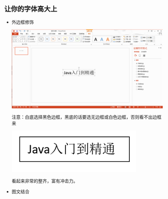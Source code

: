 ## 让你的字体高大上

- 外边框修饰

  ![外边框修饰](https://raw.githubusercontent.com/huxiaoning/img/master/20201012235815.gif)

  注意：白底选择黑色边框，黑底的话要选无边框或白色边框，否则看不出边框来

  ![image-20201013000019011](https://raw.githubusercontent.com/huxiaoning/img/master/20201013000020.png)

  看起来非常的整齐，富有冲击力。

- 图文结合

  